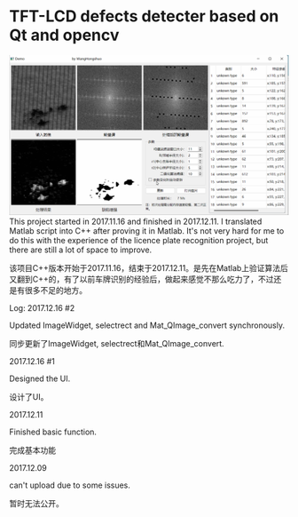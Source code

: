 # TFT-LCD defects detecter based on Qt and opencv

![img](https://github.com/WangHongshuo/TFT-LCD_defects_detecter-Qt-opencv/blob/master/README/Demo.gif)     
This project started in 2017.11.16 and finished in 2017.12.11. I translated Matlab script into C++ after proving it in Matlab. It's not very hard for me to do this with the experience of the licence plate recognition project, but there are still a lot of space to improve.       
     
该项目C++版本开始于2017.11.16，结束于2017.12.11。是先在Matlab上验证算法后又翻到C++的，有了以前车牌识别的经验后，做起来感觉不那么吃力了，不过还是有很多不足的地方。       

Log:
2017.12.16 #2

Updated ImageWidget, selectrect and Mat_QImage_convert synchronously.       

同步更新了ImageWidget, selectrect和Mat_QImage_convert.       

2017.12.16 #1     

Designed the UI.

设计了UI。

2017.12.11     

Finished basic function.     

完成基本功能     

2017.12.09

can't upload due to some issues.    

暂时无法公开。     
